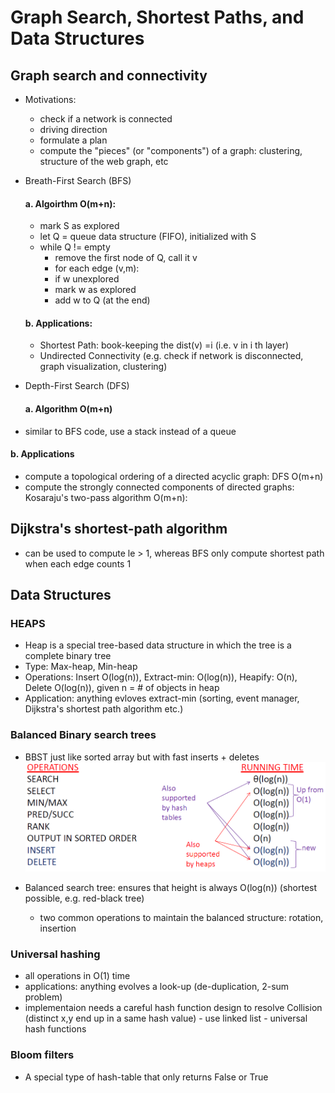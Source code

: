 # Graph Search, Shortest Paths, and Data Structures
## Graph search and connectivity
- Motivations: 
  - check if a network is connected
  - driving direction
  - formulate a plan 
  - compute the "pieces" (or "components") of a graph: clustering, structure of the web graph, etc
  
- Breath-First Search (BFS)
  #### a. Algoirthm O(m+n):
  - mark S as explored
  - let Q = queue data structure (FIFO), initialized with S
  - while Q != empty
    - remove the first node of Q, call it v
    - for each edge (v,m):
     - if w unexplored
      - mark w as explored
      - add w to Q (at the end)
   #### b. Applications:
   - Shortest Path: book-keeping the dist(v) =i (i.e. v in i th layer)
   - Undirected Connectivity (e.g. check if network is disconnected, graph visualization, clustering)
   
- Depth-First Search (DFS)
  #### a. Algorithm O(m+n)
 - similar to BFS code, use a stack instead of a queue
 
  #### b. Applications
 - compute a topological ordering of a directed acyclic graph: DFS O(m+n)
 - compute the strongly connected components of directed graphs: Kosaraju's two-pass algorithm O(m+n):

## Dijkstra's shortest-path algorithm 
  - can be used to compute le > 1, whereas BFS only compute shortest path when each edge counts 1
  
## Data Structures
### HEAPS
  - Heap is a special tree-based data structure in which the tree is a complete binary tree
   - Type: Max-heap, Min-heap
   - Operations: Insert O(log(n)), Extract-min: O(log(n)), Heapify: O(n), Delete O(log(n)), given n = # of objects in heap 
   - Application: anything evloves extract-min (sorting, event manager, Dijkstra's shortest path algorithm etc.)

### Balanced Binary search trees
  - BBST just like sorted array but with fast inserts + deletes
   ![Notebook](https://github.com/supertime1/Stanford-Algorithm-Course/blob/master/Images/BST.png?raw=true)

  - Balanced search tree: ensures that height is always O(log(n)) (shortest possible, e.g. red-black tree)
    - two common operations to maintain the balanced structure: rotation, insertion
    
### Universal hashing
   - all operations in O(1) time
   - applications: anything evolves a look-up (de-duplication, 2-sum problem)
   - implementaion needs a careful hash function design to resolve Collision (distinct x,y end up in a same hash value)
    - use linked list
    - universal hash functions
### Bloom filters
  - A special type of hash-table that only returns False or True
